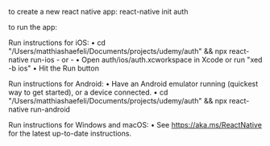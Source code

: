   to create a new react native app: react-native init auth
  
  to run the app:
  
  Run instructions for iOS:
    • cd "/Users/matthiashaefeli/Documents/projects/udemy/auth" && npx react-native run-ios
    - or -
    • Open auth/ios/auth.xcworkspace in Xcode or run "xed -b ios"
    • Hit the Run button

  Run instructions for Android:
    • Have an Android emulator running (quickest way to get started), or a device connected.
    • cd "/Users/matthiashaefeli/Documents/projects/udemy/auth" && npx react-native run-android

  Run instructions for Windows and macOS:
    • See https://aka.ms/ReactNative for the latest up-to-date instructions.
